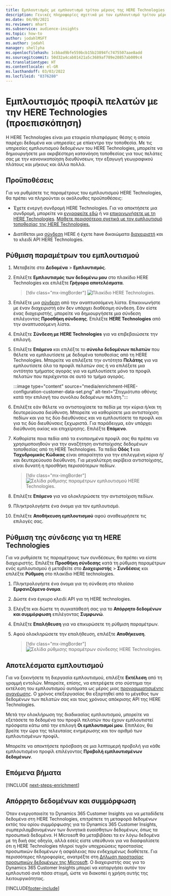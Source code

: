 ```yaml
---
title: Εμπλουτισμός με εμπλουτισμό τρίτου μέρους της HERE Technologies
description: Γενικές πληροφορίες σχετικά με τον εμπλουτισμό τρίτου μέρους της HERE Technologies.
ms.date: 04/09/2021
ms.reviewer: mhart
ms.subservice: audience-insights
ms.topic: how-to
author: jodahlMSFT
ms.author: jodahl
manager: shellyha
ms.openlocfilehash: 1cbbad9bfe559bcb15b23894fc7475507aae8add
ms.sourcegitcommit: 50d32a4cab01421a5c3689af789e20857ab009c4
ms.translationtype: HT
ms.contentlocale: el-GR
ms.lasthandoff: 03/03/2022
ms.locfileid: "8376280"
---
```

# <a name="enrichment-of-customer-profiles-with-here-technologies-preview"></a>Εμπλουτισμός προφίλ πελατών με την HERE Technologies (προεπισκόπηση)

Η HERE Technologies είναι μια εταιρεία πλατφόρμας θέσης η οποία παρέχει δεδομένα και υπηρεσίες με επίκεντρο την τοποθεσία. Με τις υπηρεσίες εμπλουτισμού δεδομένων του HERE Technologies, μπορείτε να δημιουργήσετε μια ακριβέστερη κατανόηση τοποθεσίας για τους πελάτες σας με την κανονικοποίηση διευθύνσεων, την εξαγωγή γεωγραφικού πλάτους και μήκους και άλλα πολλά.

## <a name="prerequisites"></a>Προϋποθέσεις

Για να ρυθμίσετε τις παραμέτρους του εμπλουτισμού HERE Technologies, θα πρέπει να πληρούνται οι ακόλουθες προϋποθέσεις:

- Έχετε ενεργή συνδρομή HERE Technologies. Για να αποκτήσετε μια συνδρομή, μπορείτε να [εγγραφείτε εδώ](https://developer.here.com/sign-up?utm_medium=referral&utm_source=Microsoft-Dynamics-CI&create=Freemium-Basic) ή να [επικοινωνήσετε με τη HERE Technologies](https://developer.here.com/help?utm_medium=referral&utm_source=Microsoft-Dynamics-CI#how-can-we-help-you). [Μάθετε περισσότερα σχετικά με τον εμπλουτισμό τοποθεσίας της HERE Technologies.](https://developer.here.com/location-enrichment?cid=Dev-MicrosoftDynamics-DB-0-Dev-&utm_source=MicrosoftDynamics&utm_medium=referral&utm_campaign=Online_Dev_ReferralMicrosoft)

- Διατίθεται μια [σύνδεση](connections.md) HERE *ή* έχετε have δικαιώματα [διαχειριστή](permissions.md#admin) και το κλειδί API HERE Technologies.

## <a name="configure-the-enrichment"></a>Ρύθμιση παραμέτρων του εμπλουτισμού

1. Μεταβείτε στα **Δεδομένα** > **Εμπλουτισμός**. 

1. Επιλέξτε **Εμπλουτισμός των δεδομένω μου** στο πλακίδιο HERE Technologies και επιλέξτε **Γρήγορα αποτελέσματα**.

   > [!div class="mx-imgBorder"]
   > ![Πλακίδιο HERE Technologies.](media/HERE-tile.png "Πλακίδιο HERE Technologies")

1. Επιλέξτε μια [σύνδεση](connections.md) από την αναπτυσσόμενη λίστα. Επικοινωνήστε με έναν διαχειριστή εάν δεν υπάρχει διαθέσιμη σύνδεση. Εάν είστε ένας διαχειριστής, μπορείτε να δημιουργήσετε μια σύνδεση επιλέγοντας **Προσθήκη σύνδεσης**. Επιλέξτε **HERE Technologies** από την αναπτυσσόμενη λίστα. 

1. Επιλέξτε **Σύνδεση με HERE Technologies** για να επιβεβαιώσετε την επιλογή.

1.  Επιλέξτε **Επόμενο** και επιλέξτε το **σύνολο δεδομένων πελατών** που θέλετε να εμπλουτίσετε με δεδομένα τοποθεσίας από τη HERE Technologies. Μπορείτε να επιλέξετε την οντότητα **Πελάτης** για να εμπλουτίσετε όλα τα προφίλ πελατών σας ή να επιλέξετε μια οντότητα τμήματος αγοράς για να εμπλουτίσετε μόνο τα προφίλ πελατών που περιέχονται σε αυτό το τμήμα αγοράς.

    :::image type="content" source="media/enrichment-HERE-configuration-customer-data-set.png" alt-text="Στιγμιότυπο οθόνης κατά την επιλογή του συνόλου δεδομένων πελάτη.":::

1. Επιλέξτε εάν θέλετε να αντιστοιχίσετε τα πεδία με την κύρια ή/και τη δευτερεύουσα διεύθυνση. Μπορείτε να καθορίσετε μια αντιστοίχιση πεδίων και για τις δύο διευθύνσεις και να εμπλουτίσετε τα προφίλ και για τις δύο διευθύνσεις ξεχωριστά. Για παράδειγμα, εάν υπάρχει διεύθυνση οικίας και επιχείρησης. Επιλέξτε **Επόμενο**.

1. Καθορίστε ποια πεδία από τα ενοποιημένα προφίλ σας θα πρέπει να χρησιμοποιηθούν για την αναζήτηση αντιστοίχισης δεδομένων τοποθεσίας από τη HERE Technologies. Τα πεδία **Οδός 1** και **Ταχυδρομικός Κώδικας** είναι απαραίτητα για την επιλεγμένη κύρια ή/και δευτερεύουσα διεύθυνση. Για μεγαλύτερη ακρίβεια αντιστοίχισης, είναι δυνατή η προσθήκη περισσότερων πεδίων.

   > [!div class="mx-imgBorder"]
   > ![Σελίδα ρύθμισης παραμέτρων εμπλουτισμού HERE Technologies.](media/enrichment-HERE-configuration.png "Σελίδα ρύθμισης παραμέτρων εμπλουτισμού HERE Technologies")

1. Επιλέξτε **Επόμενο** για να ολοκληρώσετε την αντιστοίχιση πεδίων.

1. Πληκτρολογήστε ένα όνομα για τον εμπλουτισμό. 

1. Επιλέξτε **Αποθήκευση εμπλουτισμού** αφού αναθεωρήσετε τις επιλογές σας.

## <a name="configure-the-connection-for-here-technologies"></a>Ρύθμιση της σύνδεσης για τη HERE Technologies 

Για να ρυθμίσετε τις παραμέτρους των συνδέσεων, θα πρέπει να είστε διαχειριστής. Επιλέξτε **Προσθήκη σύνδεσης** κατά τη ρύθμιση παραμέτρων ενός εμπλουτισμού *ή* μεταβείτε στο **Διαχειριστής** > **Συνδέσεις** και επιλέξτε **Ρύθμιση** στο πλακίδιο HERE technologies.

1. Πληκτρολογήστε ένα όνομα για τη σύνδεση στο πλαίσιο **Εμφανιζόμενο όνομα**.

1. Δώστε ένα έγκυρο κλειδί API για τη HERE technologies.

1. Ελέγξτε και δώστε τη συγκατάθεσή σας για το **Απόρρητο δεδομένων και συμμόρφωση** επιλέγοντας **Συμφωνώ**.

1. Επιλέξτε **Επαλήθευση** για να επικυρώσετε τη ρύθμιση παραμέτρων.

1. Αφού ολοκληρώσετε την επαλήθευση, επιλέξτε **Αποθήκευση**.

   > [!div class="mx-imgBorder"]
   > ![Σελίδα ρύθμισης παραμέτρων σύνδεσης HERE Technologies.](media/enrichment-HERE-connection.png "Σελίδα ρύθμισης παραμέτρων σύνδεσης HERE Technologies")

## <a name="enrichment-results"></a>Αποτελέσματα εμπλουτισμού

Για να ξεκινήσετε τη διεργασία εμπλουτισμού, επιλέξτε **Εκτέλεση** από τη γραμμή εντολών. Μπορείτε, επίσης, να επιτρέψετε στο σύστημα την εκτέλεση του εμπλουτισμού αυτόματα ως μέρος μιας [προγραμματισμένης ανανέωσης](system.md#schedule-tab). Ο χρόνος επεξεργασίας θα εξαρτηθεί από το μέγεθος των δεδομένων των πελατών σας και τους χρόνους απόκρισης API της HERE Technologies.

Μετά την ολοκλήρωση της διαδικασίας εμπλουτισμού, μπορείτε να εξετάσετε τα δεδομένα του προφίλ πελατών που έχουν εμπλουτιστεί πρόσφατα κάτω από την επιλογή **Οι εμπλουτισμοί μου**. Επιπλέον, θα βρείτε την ώρα της τελευταίας ενημέρωσης και τον αριθμό των εμπλουτισμένων προφίλ.

Μπορείτε να αποκτήσετε πρόσβαση σε μια λεπτομερή προβολή για κάθε εμπλουτισμένο προφίλ επιλέγοντας **Προβολή εμπλουτισμένων δεδομένων**.

## <a name="next-steps"></a>Επόμενα βήματα

[!INCLUDE [next-steps-enrichment](../includes/next-steps-enrichment.md)]

## <a name="data-privacy-and-compliance"></a>Απόρρητο δεδομένων και συμμόρφωση

Όταν ενεργοποιείτε το Dynamics 365 Customer Insights για να μεταδίδετε δεδομένα στη HERE Technologies, επιτρέπετε τη μεταφορά δεδομένων εκτός του ορίου συμμόρφωσης για το Dynamics 365 Customer Insights, συμπεριλαμβανομένων των δυνητικά ευαίσθητων δεδομένων, όπως τα προσωπικά δεδομένα. Η Microsoft θα μεταβιβάσει τα εν λόγω δεδομένα με τη δική σας οδηγία, αλλά εσείς είστε υπεύθυνοι για να διασφαλίσετε ότι η HERE Technologies πληροί τυχόν υποχρεώσεις προστασίας προσωπικών δεδομένων ή ασφάλειας που ενδεχομένως διαθέτετε. Για περισσότερες πληροφορίες, ανατρέξτε στη [Δήλωση προστασίας προσωπικών δεδομένων της Microsoft](https://go.microsoft.com/fwlink/?linkid=396732).
Ο διαχειριστής σας για το Dynamics 365 Customer Insights μπορεί να καταργήσει αυτόν τον εμπλουτισό ανά πάσα στιγμή, ώστε να διακοπεί η χρήση αυτής της λειτουργικότητας.


[!INCLUDE[footer-include](../includes/footer-banner.md)]
